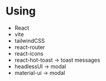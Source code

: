 # Using

- React
- vite
- tailwindCSS
- react-router
- react-icons 
- react-hot-toast -> toast messages
- headlessUI -> modal
- material-ui -> modal